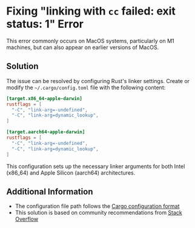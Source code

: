 # Fixing "linking with `cc` failed: exit status: 1" Error

This error commonly occurs on MacOS systems, particularly on M1 machines, but can also appear on earlier versions of MacOS.

## Solution

The issue can be resolved by configuring Rust's linker settings. Create or modify the `~/.cargo/config.toml` file with the following content:

```toml
[target.x86_64-apple-darwin]
rustflags = [
  "-C", "link-arg=-undefined",
  "-C", "link-arg=dynamic_lookup",
]

[target.aarch64-apple-darwin]
rustflags = [
  "-C", "link-arg=-undefined",
  "-C", "link-arg=dynamic_lookup",
]
```

This configuration sets up the necessary linker arguments for both Intel (x86_64) and Apple Silicon (aarch64) architectures.

## Additional Information

- The configuration file path follows the [Cargo configuration format](https://doc.rust-lang.org/cargo/reference/config.html)
- This solution is based on community recommendations from [Stack Overflow](https://stackoverflow.com/questions/28124221/error-linking-with-cc-failed-exit-code-1)
